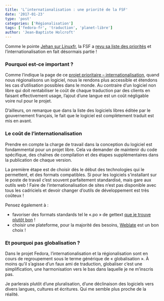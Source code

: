 ```yaml
---
title: 'L’internationalisation : une priorité de la FSF'
date: '2017-01-23'
type: 'post'
categories: ['Régionalisation']
tags: ['fedora-fr', 'traduction', 'planet-libre']
author: 'Jean-Baptiste Holcroft'
---
```


Comme le pointe [Jehan sur
Linuxfr](http://linuxfr.org/users/jehan/journaux/flash-est-en-phase-terminale),
la FSF a [revu sa liste des
priorités](http://www.fsf.org/news/fsf-announces-a-major-overhaul-of-free-software-high-priority-projects-list)
et l’internationalisation en fait désormais partie !

### Pourquoi est-ce important ?

Comme l’indique la page de ce [projet prioritaire –
internationalisation](https://www.fsf.org/campaigns/priority-projects/internationalization),
quand nous régionalisons un logiciel, nous le rendons plus accessible et
étendons les cas d’utilisation possibles dans le monde. Au contraire d’un
logiciel non libre qui doit rentabiliser le coût de chaque traduction par
des clients en faisant effectivement usage, l’ajout d’une langue est un coût
négligable voire nul pour le projet.

D’ailleurs, on remarque que dans la liste des logiciels libres éditée par le
gouvernement français, le fait que le logiciel est complètement traduit est
mis en avant.

### Le coût de l’internationalisation

Prendre en compte la charge de travail dans la conception du logiciel est
fondammental pour un projet libre. Cela va demander de maintenir du code
spécifique, des chaînes de compilation et des étapes supplémentaires dans la
publication de chaque version.

La première étape est de choisir dès le début des technologies qui le
permettent, et des formats compatibles. Si pour les logiciels s’installant
sur le poste de travail c’est souvent parfaitement standardisé, mais gare
aux outils web ! Faire de l’internationalisation de sites n’est pas
disponible avec tous les cadriciels et devoir changer d’outils de
développement est très coûteux !

Pensez également à :

* favoriser des formats standards tel le «.po » de gettext [que je trouve
  plutôt
  bon](https://jibecfed.fedorapeople.org/blog/les-fichiers-po-cest-pas-si-mal.html) !
* choisir une plateforme, pour la majorité des besoins,
  [Weblate](http://weblate.org) est un bon choix !

### Et pourquoi pas globalisation ?

Dans le projet Fedora, l’internationalisation et la régionalisation sont en
cours de regroupement sous le terme générique de « globalisation ». À moins
qu’il s’agisse d’un faux ami de traduction, globaliser c’est une
simplification, une harmonisation vers le bas dans laquelle je ne m’inscris
pas.

Je parlerais plutôt d’une pluralisation, d’une déclinaison des logiciels
vers divers langues, cultures et écritures. Qui me semble plus proche de la
réalité.
